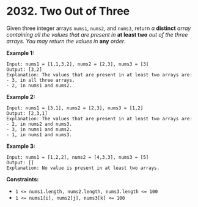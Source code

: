# 2032. Two Out of Three
Given three integer arrays `nums1`, `nums2`, and `nums3`, return *a* **distinct** *array containing all the values that are present in* **at least two** *out of the three arrays. You may return the values in* **any** *order*. 

**Example 1:**
```
Input: nums1 = [1,1,3,2], nums2 = [2,3], nums3 = [3]
Output: [3,2]
Explanation: The values that are present in at least two arrays are:
- 3, in all three arrays.
- 2, in nums1 and nums2.
```

**Example 2:**
```
Input: nums1 = [3,1], nums2 = [2,3], nums3 = [1,2]
Output: [2,3,1]
Explanation: The values that are present in at least two arrays are:
- 2, in nums2 and nums3.
- 3, in nums1 and nums2.
- 1, in nums1 and nums3.
```

**Example 3:**
```
Input: nums1 = [1,2,2], nums2 = [4,3,3], nums3 = [5]
Output: []
Explanation: No value is present in at least two arrays.
```

**Constraints:**
- `1 <= nums1.length, nums2.length, nums3.length <= 100`
- `1 <= nums1[i], nums2[j], nums3[k] <= 100`
